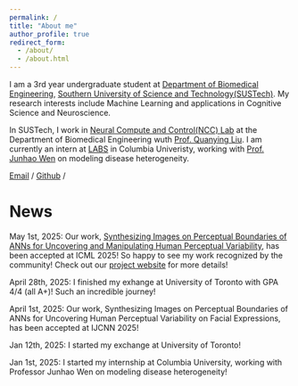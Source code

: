 ```yaml
---
permalink: /
title: "About me"
author_profile: true
redirect_form:
  - /about/
  - /about.html
---
```


I am a 3rd year undergraduate student at [Department of Biomedical Engineering](https://bme.sustech.edu.cn/), [Southern University of Science and Technology(SUSTech)](https://www.sustech.edu.cn/). My research interests include Machine Learning and applications in Cognitive Science and Neuroscience.

In SUSTech, I work in [Neural Compute and Control(NCC) Lab](https://faculty.sustech.edu.cn/?cat=2&tagid=liuqy&orderby=date&iscss=1&snapid=1&go=2) at the Department of Biomedical Engineering wuth  [Prof. Quanying Liu](https://scholar.google.ch/citations?user=UpP9hJ8AAAAJ&hl=en). I am currently an intern at [LABS](https://labs-laboratory.com/) in Columbia Univeristy, working with [Prof. Junhao Wen](https://www.columbiaradiology.org/profile/junhao-hao-wen-phd) on modeling disease heterogeneity.

[Email](mailto:12210315@mail.sustech.edu.cn) / [Github](https://github.com/EAterminator) /

# News
May 1st, 2025: Our work, [Synthesizing Images on Perceptual Boundaries of ANNs for Uncovering and Manipulating Human Perceptual Variability](https://arxiv.org/abs/2505.03641), has been accepted at ICML 2025! So happy to see my work recognized by the community! Check out our [project website](https://eaterminator.github.io/BAM/) for more details!

April 28th, 2025: I finished my exhange at University of Toronto with GPA 4/4 (all A+)! Such an incredible journey!

April 1st, 2025: Our work, Synthesizing Images on Perceptual Boundaries of ANNs for Uncovering Human Perceptual Variability on Facial Expressions, has been accepted at IJCNN 2025!

Jan 12th, 2025: I started my exchange at University of Toronto!

Jan 1st, 2025: I started my internship at Columbia University, working with Professor Junhao Wen on modeling disease heterogeneity!

